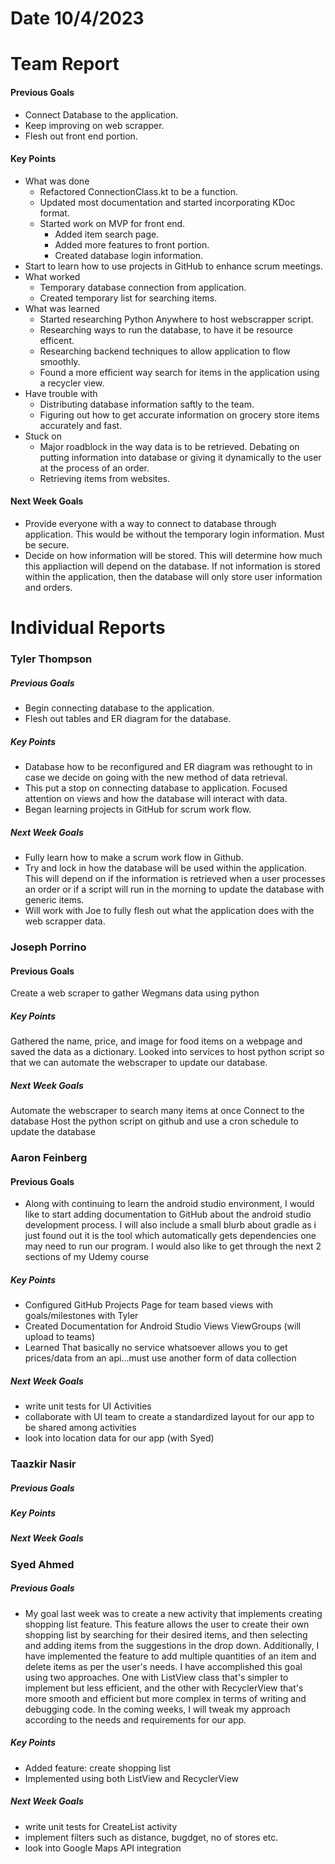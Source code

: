 # Date 10/4/2023
# Team Report

#### Previous Goals
- Connect Database to the application.
- Keep improving on web scrapper.
- Flesh out front end portion.
#### Key Points
- What was done
	- Refactored ConnectionClass.kt to be a function.
	- Updated most documentation and started incorporating KDoc format.
	- Started work on MVP for front end.
		 - Added item search page.
		 - Added more features to front portion.
		 - Created database login information.
- Start to learn how to use projects in GitHub to enhance scrum meetings.
- What worked
	- Temporary database connection from application.
	- Created temporary list for searching items.
- What was learned
	- Started researching Python Anywhere to host webscrapper script.
	- Researching ways to run the database, to have it be resource efficent.
	- Researching backend techniques to allow application to flow smoothly.
	- Found a more efficient way search for items in the application using a recycler view.
- Have trouble with
	- Distributing database information saftly to the team.
	- Figuring out how to get accurate information on grocery store items accurately and fast.
- Stuck on
	- Major roadblock in the way data is to be retrieved. Debating on putting information into database or giving it dynamically to the user at the process of an order.
	- Retrieving items from websites.
#### Next Week Goals
- Provide everyone with a way to connect to database through application. This would be without the temporary login information. Must be secure.
- Decide on how information will be stored. This will determine how much this appliaction will depend on the database. If not information is stored within the application, then the database will only store user information and orders.

# Individual Reports

### Tyler Thompson
##### Previous Goals
- Begin connecting database to the application.
- Flesh out tables and ER diagram for the database.
##### Key Points
- Database how to be reconfigured and ER diagram was rethought to in case we decide on going with the new method of data retrieval.
- This put a stop on connecting database to application. Focused attention on views and how the database will interact with data.
- Began learning projects in GitHub for scrum work flow.
##### Next Week Goals
- Fully learn how to make a scrum work flow in Github.
- Try and lock in how the database will be used within the application. This will depend on if the information is retrieved when a user processes an order or if a script will run in the morning to update the database with generic items.
- Will work with Joe to fully flesh out what the application does with the web scrapper data.

### Joseph Porrino
#### Previous Goals
 Create a web scraper to gather Wegmans data using python
##### Key Points
Gathered the name, price, and image for food items on a webpage and saved the data as a dictionary.
Looked into services to host python script so that we can automate the webscraper to update our database. 
##### Next Week Goals
Automate the webscraper to search many items at once
Connect to the database
Host the python script on github and use a cron schedule to update the database

### Aaron Feinberg
#### Previous Goals
- Along with continuing to learn the android studio environment, I would like to start adding documentation to GitHub about the android studio development process. I will also include a small blurb about gradle as i just found out it is the tool which automatically gets dependencies one may need to run our program. I would also like to get through the next 2 sections of my Udemy course

##### Key Points
- Configured GitHub Projects Page for team based views with goals/milestones with Tyler 
- Created Documentation for Android Studio Views ViewGroups (will upload to teams)
- Learned That basically no service whatsoever allows you to get prices/data from an api...must use another form of data collection 

##### Next Week Goals
- write unit tests for UI Activities 
- collaborate with UI team to create a standardized layout for our app to be shared among activities 
- look into location data for our app (with Syed) 

### Taazkir Nasir
##### Previous Goals

##### Key Points

##### Next Week Goals


### Syed Ahmed
##### Previous Goals
- My goal last week was to create a new activity that implements creating shopping list feature. This feature allows the user to create their own shopping list by searching for their desired items, and then selecting and adding items from the suggestions in the drop down. Additionally, I have implemented the feature to add multiple quantities of an item and delete items as per the user's needs. I have accomplished this goal using two approaches. One with ListView class that's simpler to implement but less efficient, and the other with RecyclerView that's more smooth and efficient but more complex in terms of writing and debugging code. In the coming weeks, I will tweak my approach according to the needs and requirements for our app.

##### Key Points
- Added feature: create shopping list
- Implemented using both ListView and RecyclerView

##### Next Week Goals
- write unit tests for CreateList activity
- implement filters such as distance, bugdget, no of stores etc.
- look into Google Maps API integration


